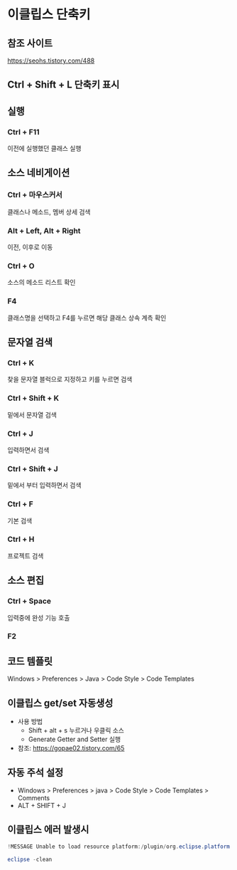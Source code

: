 # 이클립스 단축키
## 참조 사이트 
https://seohs.tistory.com/488

## Ctrl + Shift + L    단축키 표시

## 실행
### Ctrl + F11 
이전에 실행했던 클래스 실행
  
## 소스 네비게이션
### Ctrl + 마우스커서
클래스나 메소드, 멤버 상세 검색
### Alt + Left, Alt + Right
이전, 이후로 이동
### Ctrl + O 
소스의 메소드 리스트 확인 
### F4
클래스명을 선택하고 F4를 누르면 해당 클래스 상속 계측 확인 

## 문자열 검색
### Ctrl + K 
찾을 문자열 블럭으로 지정하고 키를 누르면 검색
### Ctrl + Shift + K 
밑에서 문자열 검색
### Ctrl + J
입력하면서 검색 
### Ctrl + Shift + J
밑에서 부터 입력하면서 검색  
### Ctrl + F
기본 검색

### Ctrl + H
프로젝트 검색

## 소스 편집
### Ctrl + Space
입력중에 완성 기능 호출
### F2

## 코드 템플릿 
Windows > Preferences > Java > Code Style > Code Templates


## 이클립스 get/set 자동생성
* 사용 방법
  * Shift + alt + s 누르거나 우클릭 소스
  * Generate Getter and Setter 실행 
* 참조: https://gopae02.tistory.com/65

## 자동 주석 설정
* Windows > Preferences > java > Code Style > Code Templates > Comments
* ALT + SHIFT + J

## 이클립스 에러 발생시
```java
!MESSAGE Unable to load resource platform:/plugin/org.eclipse.platform. 

eclipse -clean
```